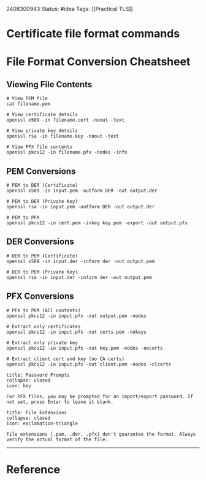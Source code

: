 

2408300943
	Status: #idea 
		Tags:  [[Practical TLS]]

# Certificate file format commands

# File Format Conversion Cheatsheet

## Viewing File Contents

```
# View PEM file
cat filename.pem

# View certificate details
openssl x509 -in filename.cert -noout -text

# View private key details
openssl rsa -in filename.key -noout -text

# View PFX file contents
openssl pkcs12 -in filename.pfx -nodes -info
```

## PEM Conversions

```
# PEM to DER (Certificate)
openssl x509 -in input.pem -outform DER -out output.der

# PEM to DER (Private Key)
openssl rsa -in input.pem -outform DER -out output.der

# PEM to PFX
openssl pkcs12 -in cert.pem -inkey key.pem -export -out output.pfx
```

## DER Conversions

```
# DER to PEM (Certificate)
openssl x509 -in input.der -inform der -out output.pem

# DER to PEM (Private Key)
openssl rsa -in input.der -inform der -out output.pem
```

## PFX Conversions

```
# PFX to PEM (All contents)
openssl pkcs12 -in input.pfx -out output.pem -nodes

# Extract only certificates
openssl pkcs12 -in input.pfx -out certs.pem -nokeys

# Extract only private key
openssl pkcs12 -in input.pfx -out key.pem -nodes -nocerts

# Extract client cert and key (no CA certs)
openssl pkcs12 -in input.pfx -out client.pem -nodes -clcerts
```

```ad-tip
title: Password Prompts
collapse: closed
icon: key

For PFX files, you may be prompted for an import/export password. If not set, press Enter to leave it blank.
```

```ad-warning
title: File Extensions
collapse: closed
icon: exclamation-triangle

File extensions (.pem, .der, .pfx) don't guarantee the format. Always verify the actual format of the file.
```
---
# Reference